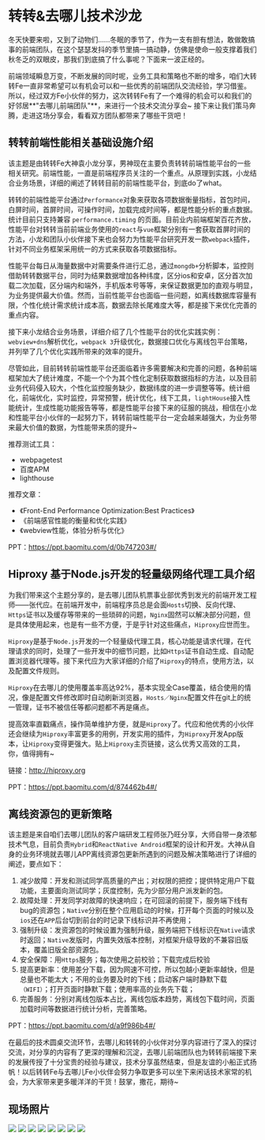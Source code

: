 # 转转&去哪儿技术沙龙

冬天快要来啦，又到了动物们......冬眠的季节了，作为一支有胆有想法，敢做敢搞事的前端团队，在这个瑟瑟发抖的季节里搞一搞动静，仿佛是使命一般支撑着我们秋冬乏的双眼皮，那我们到底搞了什么事呢？下面来一波正经的。

前端领域瞬息万变，不断发展的同时呢，业务工具和策略也不断的增多，咱们大转转Fe一直非常希望可以有机会可以和一些优秀的前端团队交流经验，学习借鉴。所以，经过双方Fe小伙伴的努力，这次转转Fe有了一个难得的机会可以和我们的好邻居**"去哪儿前端团队"**，来进行一个技术交流分享会~ 接下来让我们策马奔腾，走进这场分享会，看看双方团队都带来了哪些干货吧！

## 转转前端性能相关基础设施介绍

该主题是由转转Fe大神袁小龙分享，男神现在主要负责转转前端性能平台的一些相关研究。前端性能，一直是前端程序员关注的一个重点。从原理到实践，小龙结合业务场景，详细的阐述了转转目前的前端性能平台，到底do了what。

转转的前端性能平台通过`Performance`对象来获取各项数据衡量指标，首包时间，白屏时间，首屏时间，可操作时间，加载完成时间等，都是性能分析的重点数据。统计目前只支持兼容 `performance.timing` 的页面。目前业内前端框架百花齐放，性能平台对转转当前前端业务使用的`react`与`vue`框架分别有一套获取首屏时间的方法，小龙和团队小伙伴接下来也会努力为性能平台研究开发一款`webpack`插件，针对不同业务框架采用统一的方式来获取各项数据指标。

性能平台每日从海量数据中对需要条件进行汇总，通过`mongdb+`分析脚本，监控则借助转转数据平台，同时为结果数据增加各种纬度，区分ios和安卓，区分首次加载二次加载，区分端内和端外，手机版本号等等，来保证数据更加的直观与明显，为业务提供最大价值。然而，当前性能平台也面临一些问题，如离线数据库容量有限，个性化统计需求统计成本高，数据去除长尾难度大等，都是接下来优化完善的重点内容。

接下来小龙结合业务场景，详细介绍了几个性能平台的优化实践实例：`webview+dns`解析优化，`webpack 3`升级优化，数据接口优化与离线包平台策略，并列举了几个优化实践所带来的效率的提升。

尽管如此，目前转转前端性能平台还面临着许多需要解决和完善的问题，各种前端框架加大了统计难度，不能一个个为其个性化定制获取数据指标的方法，以及目前业务代码侵入较大，个性化监控服务缺少，数据纬度的进一步调整等等。统计细化，前端优化，实时监控，异常预警，统计优化，线下工具，`lightHouse`接入性能统计，生成性能功能报告等等，都是性能平台接下来的征服的挑战，相信在小龙和性能平台小伙伴的一起努力下，转转前端性能平台一定会越来越强大，为业务带来最大价值的数据，为性能带来质的提升~

推荐测试工具：

  - webpagetest
  - 百度APM
  - lighthouse
  
推荐文章：

  - 《Front-End Performance Optimization:Best Practices》
  - 《前端感官性能的衡量和优化实践》
  - 《webview性能，体验分析与优化》
  
PPT：https://ppt.baomitu.com/d/0b747203#/
  
## Hiproxy 基于Node.js开发的轻量级网络代理工具介绍

为我们带来这个主题分享的，是去哪儿团队机票事业部优秀到发光的前端开发工程师——张代应。在前端开发中，前端程序员总是会面`Hosts`切换、反向代理、`Https`证书以及缓存等带来的一些琐碎的问题，`Nginx`固然可以解决部分问题，但是具体使用起来，也是有一些不方便，于是乎针对这些痛点，`Hiproxy`应世而生。  

`Hiproxy`是基于`Node.js`开发的一个轻量级代理工具，核心功能是请求代理，在代理请求的同时，处理了一些开发中的细节问题，比如`Https`证书自动生成、自动配置浏览器代理等。接下来代应为大家详细的介绍了`Hiproxy`的特点，使用方法，以及配置文件规则。

`Hiproxy`在去哪儿的使用覆盖率高达92%，基本实现全Case覆盖，结合使用的情况，像是配置文件修改即时自动刷新浏览器，`Hosts／Nginx`配置文件在git上的统一管理，证书不被信任等都问题都不再是痛点。

提高效率直戳痛点，操作简单维护方便，就是`Hiproxy`了。代应和他优秀的小伙伴还会继续为`Hiproxy`丰富更多的用例，开发实用的插件，为`Hiproxy`开发App版本，让`Hiproxy`变得更强大。贴上`Hiproxy`主页链接，这么优秀又高效的工具，你，值得拥有~

链接：http://hiproxy.org

PPT：https://ppt.baomitu.com/d/874462b4#/

## 离线资源包的更新策略

该主题是来自咱们去哪儿团队的客户端研发工程师张乃旺分享，大师自带一身浓郁技术气息，目前负责`Hybrid`和`ReactNative Android`框架的设计和开发。大神从自身的业务环境就去哪儿APP离线资源包更新所遇到的问题及解决策略进行了详细的阐述，要点如下：

1. 减少故障：开发和测试同学高质量的产出；对权限的把控；提供特定用户下载功能，主要面向测试同学；灰度控制，先为少部分用户派发新的包。
2. 故障处理：开发同学对故障的快速响应；在可回滚的前提下，服务端下线有bug的资源包；`Native`分别在整个应用启动的时候，打开每个页面的时候以及`ios`还在`APP`后台切到前台的时记录下线标识并不再使用；
3. 强制升级：发资源包的时候设置为强制升级，服务端把下线标识在`Native`请求时返回；`Native`发版时，内置失效版本控制，对框架升级导致的不兼容旧版本，覆盖旧版全部资源包。
4. 安全保障：用`Https`服务；每次使用之前校验；下载完成后校验
5. 提高更新率：使用差分下载，因为网速不可控，所以包越小更新率越快，但是总量也不能太大；不用的业务要及时的下线；启动客户端时静默下载`（WIFI）`；打开页面时静默下载；使用率高的业务先下载；
6. 完善服务：分别对离线包版本占比，离线包版本趋势，离线包下载时间，页面加载时间等数据进行统计分析，完善策略。

PPT：https://ppt.baomitu.com/d/a9f986b4#/

在最后的技术圆桌交流环节，去哪儿和转转的小伙伴对分享内容进行了深入的探讨交流，对分享的内容有了更深的理解和沉淀，去哪儿前端团队也为转转前端接下来的发展传授了十分宝贵的经验与建议，技术分享虽然结束，但是友谊的小船正式扬帆！以后转转Fe与去哪儿Fe小伙伴会努力争取更多可以坐下来闲话技术家常的机会，为大家带来更多暖洋洋的干货！鼓掌，撒花，期待~

## 现场照片

![](./1.jpg)
![](./2.jpg)
![](./3.jpg)
![](./4.jpg)
![](./5.jpg)
![](./6.jpg)
![](./7.jpg)
![](./8.jpg)
